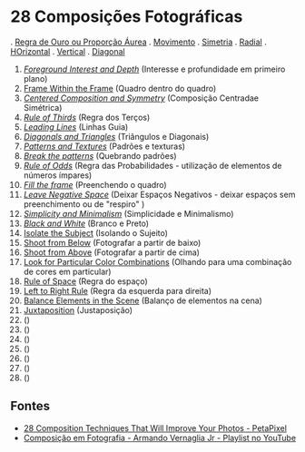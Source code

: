 # 28 Composições Fotográficas

. [Regra de Ouro ou Proporção Áurea](https://www.google.com.br/search?q=%2B%22gold+rule%22+%2Bphotography&tbm=isch&ved=2ahUKEwiP67bB9YmDAxWBNbkGHeylD2kQ2-cCegQIABAA&oq=%2B%22gold+rule%22+%2Bphotography&gs_lcp=CgNpbWcQA1CZIVjwigFgvJABaABwAHgAgAHDAYgBqRCSAQQwLjE0mAEAoAEBqgELZ3dzLXdpei1pbWfAAQE&sclient=img&ei=jVR4Zc_wJIHr5OUP7Mu-yAY&bih=942&biw=1916)
. [Movimento]()
. [Simetria](https://www.google.com.br/search?q=rule+symmetry+photography&tbm=isch&ved=2ahUKEwjgwdXq84mDAxWHKLkGHVtoA6MQ2-cCegQIABAA&oq=rule+simetry+photography&gs_lcp=CgNpbWcQA1AAWABgAGgAcAB4AIABAIgBAJIBAJgBAKoBC2d3cy13aXotaW1n&sclient=img&ei=y1J4ZaCwDYfR5OUP29CNmAo&bih=942&biw=1916)
. [Radial](https://www.google.com.br/search?q=%2B%22radial+rule%22+%2Bphotography&tbm=isch&ved=2ahUKEwjHmI3O9YmDAxVxNbkGHQQUBFwQ2-cCegQIABAA&oq=%2B%22radial+rule%22+%2Bphotography&gs_lcp=CgNpbWcQA1DyCVjeE2CEHmgAcAB4AIABlQGIAZIHkgEDMC43mAEAoAEBqgELZ3dzLXdpei1pbWfAAQE&sclient=img&ei=qFR4ZcekC_Hq5OUPhKiQ4AU&bih=942&biw=1916)
. [HOrizontal](https://www.google.com.br/search?q=%2B%22horizontal+rule%22+%2Bphotography&tbm=isch&ved=2ahUKEwiOoaeG9omDAxUxM7kGHTVDDjsQ2-cCegQIABAA&oq=%2B%22horizontal+rule%22+%2Bphotography&gs_lcp=CgNpbWcQA1DIDFj-nwNghqUDaABwAHgAgAGkAYgBpQySAQQwLjEymAEAoAEBqgELZ3dzLXdpei1pbWfAAQE&sclient=img&ei=HlV4ZY6aA7Hm5OUPtYa52AM&bih=942&biw=1916)
. [Vertical](https://www.google.com.br/search?q=%2B%22vertical+lines+rule%22+%2Bphotography&tbm=isch&ved=2ahUKEwijvJPl9omDAxVFD7kGHcMUDgYQ2-cCegQIABAA&oq=%2B%22vertical+lines+rule%22+%2Bphotography&gs_lcp=CgNpbWcQA1CoC1iIFGCEHWgAcAB4AIABhAGIAecGkgEDMC43mAEAoAEBqgELZ3dzLXdpei1pbWfAAQE&sclient=img&ei=5FV4ZaO6OsWe5OUPw6m4MA&bih=942&biw=1916)
. [Diagonal](https://www.google.com.br/search?q=%2B%22diagonal+lines+rule%22+%2Bphotography&tbm=isch&ved=2ahUKEwil--vu9omDAxU3CLkGHaRpBlAQ2-cCegQIABAA&oq=%2B%22diagonal+lines+rule%22+%2Bphotography&gs_lcp=CgNpbWcQA1DIDFi4HGDNJ2gAcAB4AIABpgGIAcgJkgEDMC45mAEAoAEBqgELZ3dzLXdpei1pbWfAAQE&sclient=img&ei=-VV4ZeWaEbeQ5OUPpNOZgAU&bih=942&biw=1916)

1. [*Foreground Interest and Depth*](https://www.google.com.br/search?q=%2Bsuperimposed+%2Bphotography&tbm=isch&ved=2ahUKEwjj3aGE-ImDAxVPGbkGHb2ZDCsQ2-cCegQIABAA&oq=%2Bsuperimposed+%2Bphotography&gs_lcp=CgNpbWcQA1D8Elj5hQFgw4wBaABwAHgAgAGkAYgB7BOSAQQwLjE4mAEAoAEBqgELZ3dzLXdpei1pbWfAAQE&sclient=img&ei=Mld4ZeP8Js-y5OUPvbOy2AI&bih=942&biw=1916&hl=pt-BR) (Interesse e profundidade em primeiro plano)
2. [Frame Within the Frame](https://www.google.com.br/search?q=%22Frame+Within+the+Frame%22&tbm=isch&ved=2ahUKEwjql7u4k4qDAxX_M7kGHcqmBZgQ2-cCegQIABAA&oq=%22Frame+Within+the+Frame%22&gs_lcp=CgNpbWcQAzIHCAAQgAQQEzIGCAAQHhATOgQIABAeULkNWLgUYNIcaABwAHgAgAGXAYgBvAWSAQMwLjWYAQCgAQGqAQtnd3Mtd2l6LWltZ8ABAQ&sclient=img&ei=73N4ZarkNP_n5OUPys2WwAk&bih=942&biw=1916) (Quadro dentro do quadro)
3. [*Centered Composition and Symmetry*](https://www.google.com.br/search?q=%22centred+composition+and+symmetry%22&tbm=isch&ved=2ahUKEwie3p-QkYqDAxWhMrkGHetsDykQ2-cCegQIABAA&oq=%22centred+composition+and+symmetry%22&gs_lcp=CgNpbWcQAzIHCAAQgAQQEzIGCAAQHhATUIoHWL0TYOUXaABwAHgAgAG4AYgBvwOSAQMwLjOYAQCgAQGqAQtnd3Mtd2l6LWltZ8ABAQ&sclient=img&ei=gnF4ZZ6VKKHl5OUP69m9yAI&bih=942&biw=1916) (Composição Centradae Simétrica)
4. [*Rule of Thirds*](https://www.google.com.br/search?q=%22rule+of+thirds%22&tbm=isch&ved=2ahUKEwitoIaMkIqDAxVYCbkGHSWzD9cQ2-cCegQIABAA&oq=%22rule+of+thirds%22&gs_lcp=CgNpbWcQAzIFCAAQgAQyBQgAEIAEMgUIABCABDIFCAAQgAQyBQgAEIAEMgUIABCABDIGCAAQBxAeMgYIABAHEB4yBggAEAcQHjIECAAQHjoHCAAQgAQQEzoICAAQBxAeEBNQtgxYl0Jg6EdoAHAAeACAAYECiAHhCZIBBTAuNC4zmAEAoAEBqgELZ3dzLXdpei1pbWfAAQE&sclient=img&ei=bXB4Ze21GdiS5OUPpea-uA0&bih=942&biw=1916) (Regra dos Terços)
5. [*Leading Lines*](https://www.google.com.br/search?q=%22Leading+Lines%22&tbm=isch&ved=2ahUKEwjk87W7k4qDAxUBBrkGHSryCrEQ2-cCegQIABAA&oq=%22Leading+Lines%22&gs_lcp=CgNpbWcQAzIFCAAQgAQyBQgAEIAEMgYIABAHEB4yBggAEAcQHjIGCAAQBxAeMgYIABAHEB4yBggAEAcQHjIGCAAQBxAeMgQIABAeMgQIABAeOgcIABCABBATOgYIABAeEBNQxC9Yx15gn2xoAHAAeACAAcIBiAHkBpIBAzAuNpgBAKABAaoBC2d3cy13aXotaW1nwAEB&sclient=img&ei=9nN4ZeSgBIGM5OUPquSriAs&bih=942&biw=1916) (Linhas Guia)
6. [*Diagonals and Triangles*](https://www.google.com.br/search?q=%22Diagonals+and+Triangles%22+%2Bphotography&tbm=isch&ved=2ahUKEwiDpsDBmIqDAxX9PrkGHcV3BwQQ2-cCegQIABAA&oq=%22Diagonals+and+Triangles%22+%2Bphotography&gs_lcp=CgNpbWcQAzoHCAAQgAQQEzoGCAAQHhATOgQIABAeUIUIWPw0YOI8aABwAHgAgAHOAogB0A-SAQgwLjEzLjAuMZgBAKABAaoBC2d3cy13aXotaW1nwAEB&sclient=img&ei=QXl4ZcMB_f3k5Q_F750g&bih=942&biw=1916) (Triângulos e Diagonais)
7. [*Patterns and Textures*](https://www.google.com.br/search?q=%2BTextures+%2Bphotography&tbm=isch&ved=2ahUKEwiLga3PtYqDAxUpBbkGHUVhCW0Q2-cCegQIABAA&oq=%2BTextures+%2Bphotography&gs_lcp=CgNpbWcQA1DCGVjCGWCjH2gAcAB4AIABiAGIAfgBkgEDMC4ymAEAoAEBqgELZ3dzLXdpei1pbWfAAQE&sclient=img&ei=xpd4ZYuGKamK5OUPxcKl6AY&bih=942&biw=1916) (Padrões e texturas)
8. [*Break the patterns*](https://www.google.com.br/search?q=%2B%22Break+the+Pattern%22+%2Bphotography&tbm=isch&ved=2ahUKEwijhrrXtYqDAxVlDbkGHe41CPYQ2-cCegQIABAA&oq=%2B%22Break+the+Pattern%22+%2Bphotography&gs_lcp=CgNpbWcQA1CKE1ikImDQKGgAcAB4AIABkgKIAYUFkgEFMC4zLjGYAQCgAQGqAQtnd3Mtd2l6LWltZ8ABAQ&sclient=img&ei=15d4ZeO-KOWa5OUP7uugsA8&bih=942&biw=1916) (Quebrando padrões)
9. [*Rule of Odds*](https://www.google.com.br/search?q=%2B%22Rule+of+Odds+%2Bphotography&tbm=isch&ved=2ahUKEwjMiqTAtoqDAxV4E7kGHbDABNAQ2-cCegQIABAA&oq=%2B%22Rule+of+Odds+%2Bphotography&gs_lcp=CgNpbWcQA1ChGVihGWCvOmgAcAB4AIAB1QGIAeACkgEFMC4xLjGYAQCgAQGqAQtnd3Mtd2l6LWltZ8ABAQ&sclient=img&ei=s5h4ZYzlHvim5OUPsIGTgA0&bih=942&biw=1916) (Regra das Probabilidades - utilização de elementos de números ímpares)
10. [*Fill the frame*](https://www.google.com.br/search?q=%2B%22%22fill+the+frame%22+%2Bphotography&tbm=isch&ved=2ahUKEwjartKst4qDAxUIJrkGHRUkDi8Q2-cCegQIABAA&oq=%2B%22%22fill+the+frame%22+%2Bphotography&gs_lcp=CgNpbWcQA1DuJ1j-VWCPWmgAcAB4AIABhQKIAdgVkgEGMC4xNS4zmAEAoAEBqgELZ3dzLXdpei1pbWfAAQE&sclient=img&ei=lpl4ZdqLLojM5OUPlci4-AI&bih=942&biw=1916) (Preenchendo o quadro)
11. [*Leave Negative Space*](https://www.google.com.br/search?q=%2B%22leave+Negative+Space%22+%2Bphotography&tbm=isch&ved=2ahUKEwib_a66uYqDAxUiB7kGHVlRAEIQ2-cCegQIABAA&oq=%2B%22leave+Negative+Space%22+%2Bphotography&gs_lcp=CgNpbWcQA1DSIFjYNWCYTmgAcAB4AIABjQGIAZAFkgEDMC41mAEAoAEBqgELZ3dzLXdpei1pbWfAAQE&sclient=img&ei=zJt4ZZvnGKKO5OUP2aKBkAQ&bih=942&biw=1916) (Deixar Espaços Negativos - deixar espaços sem preenchimento ou de "respiro" )
12. [*Simplicity and Minimalism*](https://www.google.com.br/search?q=%2B%22Simplicity+and+Minimalism%22+%2Bphotography&tbm=isch&ved=2ahUKEwjXgvCyu4qDAxVLNLkGHd6oC80Q2-cCegQIABAA&oq=%2B%22Simplicity+and+Minimalism%22+%2Bphotography&gs_lcp=CgNpbWcQA1DALVj4UmDPYmgBcAB4AIAB9wGIAcAGkgEFMC40LjGYAQCgAQGqAQtnd3Mtd2l6LWltZ8ABAQ&sclient=img&ei=1Z14ZZfEIsvo5OUP3tGu6Aw&bih=942&biw=1916) (Simplicidade e Minimalismo) 
13. [*Black and White*](https://www.google.com.br/search?q=%2B%22black+and+white%22+%2Bphotography&tbm=isch&ved=2ahUKEwinm_SNwIqDAxX7OLkGHXizBJEQ2-cCegQIABAA&oq=%2B%22black+and+white%22+%2Bphotography&gs_lcp=CgNpbWcQA1CyH1jkSWDLUGgAcAB4AIAB9AGIAaoUkgEGMC4xNy4xmAEAoAEBqgELZ3dzLXdpei1pbWfAAQE&sclient=img&ei=xqJ4ZaegDfvx5OUP-OaSiAk&bih=942&biw=1916) (Branco e Preto)
14. [Isolate the Subject](https://www.google.com.br/search?q=%2B%22Isolate+the+Subject%22+%2Bphotography&tbm=isch&ved=2ahUKEwipnuzTwIqDAxUBBrkGHSryCrEQ2-cCegQIABAA&oq=%2B%22Isolate+the+Subject%22+%2Bphotography&gs_lcp=CgNpbWcQA1DzF1jhHWC9JGgAcAB4AIABtwKIAeMGkgEHMC4yLjEuMZgBAKABAaoBC2d3cy13aXotaW1nwAEB&sclient=img&ei=WKN4ZamSNoGM5OUPquSriAs&bih=942&biw=1916) (Isolando o Sujeito)  
15. [Shoot from Below](https://www.google.com.br/search?q=Shoot+from+Below+%2Bphotography&tbm=isch&ved=2ahUKEwj8mvHj0YqDAxVGBbkGHcpJDOwQ2-cCegQIABAA&oq=Shoot+from+Below+%2Bphotography&gs_lcp=CgNpbWcQA1CXDFiHKGDnLGgAcAB4AIAB_gGIAbkFkgEFMC4zLjGYAQCgAQGqAQtnd3Mtd2l6LWltZ8ABAQ&sclient=img&ei=TbV4ZbzAOMaK5OUPypOx4A4&bih=942&biw=1916) (Fotografar a partir de baixo)
16. [Shoot from Above](https://www.google.com.br/search?q=Shoot+from+above+%2Bphotography&tbm=isch&ved=2ahUKEwjgvLTu0YqDAxVXN7kGHbvWBRwQ2-cCegQIABAA&oq=Shoot+from+above+%2Bphotography&gs_lcp=CgNpbWcQA1CeEFiAGmD2M2gAcAB4AIAB7gGIAe4HkgEFMC41LjGYAQCgAQGqAQtnd3Mtd2l6LWltZ8ABAQ&sclient=img&ei=Y7V4ZaD_PNfu5OUPu62X4AE&bih=942&biw=1916) (Fotografar a partir de cima)
17. [Look for Particular Color Combinations](https://www.google.com.br/search?q=+Look+for+Particular+Color+Combinations+%2Bphotography&tbm=isch&ved=2ahUKEwj3uMTj0oqDAxXuBrkGHXgQD6IQ2-cCegQIABAA&oq=+Look+for+Particular+Color+Combinations+%2Bphotography&gs_lcp=CgNpbWcQA1DTFViTH2CfLGgAcAB4AIAB3QGIAfADkgEFMC4yLjGYAQCgAQGqAQtnd3Mtd2l6LWltZ8ABAQ&sclient=img&ei=WbZ4ZbeoJu6N5OUP-KC8kAo&bih=942&biw=1916) (Olhando para uma combinação de cores em particular)
18. [Rule of Space](https://www.google.com.br/search?q=rule+of+space+%2Bphotography&tbm=isch&ved=2ahUKEwi2xJPa1IqDAxVwBrkGHR7BAIwQ2-cCegQIABAA&oq=rule+of+space+%2Bphotography&gs_lcp=CgNpbWcQA1Dz5gNY4IYEYPqLBGgAcAB4AIABuwGIAdwEkgEDMC40mAEAoAEBqgELZ3dzLXdpei1pbWfAAQE&sclient=img&ei=Xrh4ZbadMvCM5OUPnoKD4Ag&bih=942&biw=1916) (Regra do espaço)
19. [Left to Right Rule](https://www.google.com.br/search?q=Left+to+Right+Rule+%2Bphotography&tbm=isch&ved=2ahUKEwjnnYr91IqDAxUBNrkGHS0EC-0Q2-cCegQIABAA&oq=Left+to+Right+Rule+%2Bphotography&gs_lcp=CgNpbWcQA1C3GFi3GGDrJmgAcAB4AIAB4wGIAeQCkgEFMC4xLjGYAQCgAQGqAQtnd3Mtd2l6LWltZ8ABAQ&sclient=img&ei=qLh4ZeepBIHs5OUPrYis6A4&bih=942&biw=1916) (Regra da esquerda para direita)
20. [Balance Elements in the Scene](https://www.google.com.br/search?q=Balance+Elements+in+the+Scene+%2Bphotography&tbm=isch&ved=2ahUKEwj1jOiC1IqDAxVlDbkGHe41CPYQ2-cCegQIABAA&oq=Balance+Elements+in+the+Scene+%2Bphotography&gs_lcp=CgNpbWcQA1AAWABgjgpoAHAAeACAAXiIAXiSAQMwLjGYAQCgAQGqAQtnd3Mtd2l6LWltZ8ABAQ&sclient=img&ei=p7d4ZbWdKOWa5OUP7uugsA8&bih=942&biw=1916) (Balanço de elementos na cena)
21. [Juxtaposition](https://www.google.com.br/search?q=Juxtaposition+%2Bphotography&tbm=isch&ved=2ahUKEwip-MXap4yDAxWirZUCHTjmBFgQ2-cCegQIABAA&oq=Juxtaposition+%2Bphotography&gs_lcp=CgNpbWcQA1C2C1i2C2CVE2gAcAB4AIABqgGIAcECkgEDMC4ymAEAoAEBqgELZ3dzLXdpei1pbWfAAQE&sclient=img&ei=n5V5ZemsIKLb1sQPuMyTwAU&bih=942&biw=1916) (Justaposição)
22. []() ()
23. []() ()
24. []() ()
25. []() ()
26. []() ()
27. []() ()
28. []() ()

## Fontes
+ [28 Composition Techniques That Will Improve Your Photos - PetaPixel](https://petapixel.com/photography-composition-techniques/)
+ [Composição em Fotografia - Armando Vernaglia Jr - Playlist no YouTube](https://www.youtube.com/playlist?list=PLNrlxqVunY8wEPrih48CFtpKV8tSkYQBl)
